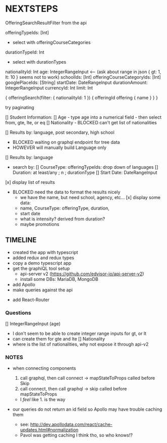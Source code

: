 NEXTSTEPS
=========


OfferingSearchResultFilter from the api

offeringTypeIds: [Int]
 - select with offeringCourseCategories

durationTypeId: Int
 - select with durationTypes

nationalityId: Int
age: IntegerRangeInput <-- (ask about range in json { gt: 1, lt: 10 } seems not to work)
schoolIds: [Int]
offeringCourseCategoryIds: [Int]
googlePlaceIds: [String]
startDate: DateRangeInput
durationAmount: IntegerRangeInput
currencyId: Int
limit: Int

{
  offeringSearch(filter: {
    nationalityId: 1
  }) {
    offeringId
    offering {
      name
    }
  }
}

try paginating

[] Student Information:
   [] Age
     - type age into a numerical field
     - then select from, gte, lte, or eq
   [] Nationality
     - BLOCKED can't get list of nationalities

[] Results by: language, post secondary, high school
   - BLOCKED waiting on graphql endpoint for tree data
   - HOWEVER will manually build Language only

[] Results by: language
   - search by:
     [] CourseType: offeringTypeIds: drop down of languages
     [] Duration: at least/any ; n ; durationType
     [] Start Date: DateRangeInput

[x] display list of results
   - BLOCKED need the data to format the results nicely
     - we have the name, but need school, agency, etc...
   [x] display some data:
     - name, CourseType: offeringType, duration, 
     - start date
     - what is intensity? derived from duration?
     - maybe promotions

## TIMELINE ##

+ created the app with typescript
+ added redux and redux types
+ copy a demo typescript app
+ get the graphiQL tool setup
  + api-server v2 (https://github.com/edvisor-io/api-server-v2)
  + install some DBs: MariaDB, MongoDB
+ add Apollo
+ make queries against the api
- add React-Router

### Questions ###

[] IntegerRangeInput (age)
   - I don't seem to be able to create integer range inputs for gt, or lt 
   - can create them for gte and lte
[] Nationality
   - where is the list of nationalities, why not expose it through api-v2

### NOTES ###

 - when connecting components
   1. call graphql, then call connect -> mapStateToProps called before Skip
   2. call connect, then call graphql -> skip  called before mapStateToProps
   - I _feel_ like 1. is the way

 - our queries do not return an id field so Apollo may have trouble caching them
   - see: http://dev.apollodata.com/react/cache-updates.html#normalization
   - Pavol was getting caching I think tho, so who knows!?

